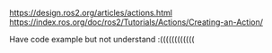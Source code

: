 https://design.ros2.org/articles/actions.html
https://index.ros.org/doc/ros2/Tutorials/Actions/Creating-an-Action/


Have code example but not understand :((((((((((((
